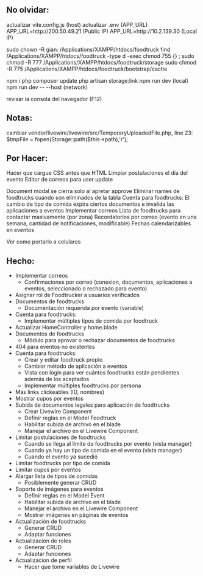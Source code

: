 <h2>No olvidar:</h2><p>
actualizar vite.config.js (host)
actualizar .env (APP_URL)
    APP_URL=http://200.50.49.21 (Public IP)
    APP_URL=http://10.2.139.30 (Local IP)

sudo chown -R gian: /Applications/XAMPP/htdocs/foodtruck
find /Applications/XAMPP/htdocs/foodtruck -type d -exec chmod 755 {} \;
sudo chmod -R 777 /Applications/XAMPP/htdocs/foodtruck/storage
sudo chmod -R 775 /Applications/XAMPP/htdocs/foodtruck/bootstrap/cache

npm i
php composer update
php artisan storage:link
npm run dev (local)
npm run dev -- --host (network)

revisar la consola del navegador (F12)
</p>
<h2>Notas:</h2><p>
cambiar vendor/livewire/livewire/src/TemporaryUploadedFile.php, line 23:
$tmpFile = fopen(Storage::path($this->path),'r');
</p>
<h2>Por Hacer:</h2><p>
Hacer que cargue CSS antes que HTML
Limpiar postulaciones el día del evento
Editor de correos para user update

Document modal se cierra solo al apretar approve
Eliminar names de foodtrucks cuando son eliminados de la tabla
Cuenta para foodtrucks:
	El cambio de tipo de comida expira ciertos documentos e invalida las aplicaciones a eventos
Implementar correos
	Lista de foodtrucks para contactar masivamente (por zona)
	Recordatorios por correo (evento en una semana, cantidad de notificaciones, modificable)
Fechas calendarizables en eventos

Ver como portarlo a celulares
</p>
<h2>Hecho:</h2>
<ul>
    <li>Implementar correos
        <ul>
            <li>Confirmaciones por correo (conexion, documentos, aplicaciones a eventos, seleccionado o rechazado para evento)</li>
        </ul>
    </li>
    <li>Asignar rol de Foodtrucker a usuarios verificados</li>
    <li>Documentos de foodtrucks
        <ul>
            <li>Documentación requerida por evento (variable)</li>
        </ul>
    </li>
    <li>Cuenta para foodtrucks:
        <ul>
            <li>Implementar múltiples tipos de comida por foodtruck</li>
        </ul>
    </li>
    <li>Actualizar HomeController y home.blade</li>
    <li>Documentos de foodtrucks
        <ul>
            <li>Módulo para aprovar o rechazar documentos de foodtrucks</li>
        </ul>
    </li>
    <li>404 para eventos no existentes</li>
    <li>Cuenta para foodtrucks:
        <ul>
            <li>Crear y editar foodtruck propio</li>
            <li>Cambiar método de aplicación a eventos</li>
            <li>Vista con login para ver cuántos foodtrucks están pendientes además de los aceptados</li>
            <li>Implementar múltiples foodtrucks por persona</li>
        </ul>
    </li>
    <li>Más links clickeables (ID, nombres)</li>
    <li>Mostrar cupos por eventos</li>
    <li>Subida de documentos legales para aplicación de foodtrucks
        <ul>
            <li>Crear Livewire Component</li>
            <li>Definir reglas en el Model Foodtruck</li>
            <li>Habilitar subida de archivo en el blade</li>
            <li>Manejar el archivo en el Livewire Component</li>
        </ul>
    </li>
    <li>Limitar postulaciones de foodtrucks
        <ul>
            <li>Cuando se llega al límite de foodtrucks por evento (vista manager)</li>
            <li>Cuando ya hay un tipo de comida en el evento (vista manager)</li>
            <li>Cuando el evento ya sucedió</li>
        </ul>
    </li>
    <li>Limitar foodtrucks por tipo de comida</li>
    <li>Limitar cupos por eventos</li>
    <li>Alargar lista de tipos de comidas
        <ul>
            <li>Posiblemente generar CRUD</li>
        </ul>
    </li>
    <li>Soporte de imágenes para eventos
        <ul>
            <li>Definir reglas en el Model Event</li>
            <li>Habilitar subida de archivo en el blade</li>
            <li>Manejar el archivo en el Livewire Component</li>
            <li>Mostrar imágenes en páginas de eventos</li>
        </ul>
    </li>
    <li>Actualización de foodtrucks
        <ul>
            <li>Generar CRUD</li>
            <li>Adaptar funciones</li>
        </ul>
    </li>
    <li>Actualización de roles
        <ul>
            <li>Generar CRUD</li>
            <li>Adaptar funciones</li>
        </ul>
    </li>
    <li>Actualizacion de perfil
        <ul>
            <li>Hacer que tome variables de Livewire</li>
        </ul>
    </li>
</ul>
